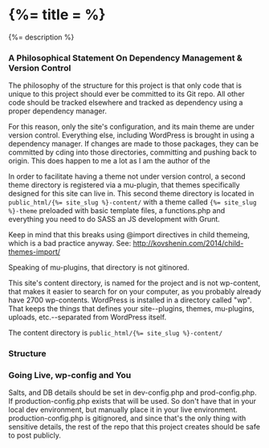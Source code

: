 # {%= title = %}
{%= description %}

### A Philosophical Statement On Dependency Management & Version Control ###
The philosophy of the structure for this project is that only code that is unique to this project should ever be committed to its Git repo. All other code should be tracked elsewhere and tracked as dependency using a proper dependency manager.

For this reason, only the site's configuration, and its main theme are under version control. Everything else, including WordPress is brought in using a dependency manager. If changes are made to those packages, they can be committed by cding into those directories, committing and pushing back to origin. This does happen to me a lot as I am the author of the

In order to facilitate having a theme not under version control, a second theme directory is registered via a mu-plugin, that themes specifically designed for this site can live in. This second theme directory is located in `public_html/{%= site_slug %}-content/` with a theme called `{%= site_slug %}-theme` preloaded with basic template files, a functions.php and everything you need to do SASS an JS development with Grunt.
 
 Keep in mind that this breaks using @import directives in child themeing, which is a bad practice anyway. See: http://kovshenin.com/2014/child-themes-import/

Speaking of mu-plugins, that directory is not gitinored.

This site's content directory, is named for the project and is not wp-content, that makes it easier to search for on your computer, as you probably already have 2700 wp-contents. WordPress is installed in a directory called "wp". That keeps the things that defines your site--plugins, themes, mu-plugins, uploads, etc.--separated from WordPress itself.

The content directory is `public_html/{%= site_slug %}-content/`
### Structure

    
### Going Live, wp-config and You
Salts, and DB details should be set in dev-config.php and prod-config.php. If production-config.php exists that will be used. So don't have that in your local dev environment, but manually place it in your live environment. production-config.php is gitignored, and since that's the only thing with sensitive details, the rest of the repo that this project creates should be safe to post publicly.

